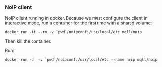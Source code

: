 ### NoIP client

NoIP client running in docker. Because we must configure the client in interactive mode, run a container for the first time with a shared volume:
```
docker run -it --rm -v `pwd`/noipconf:/usr/local/etc mqll/noip
```

Then kill the container.

Run:
```
docker run -d  -v `pwd`/noipconf:/usr/local/etc --name noip mqll/noip
```
